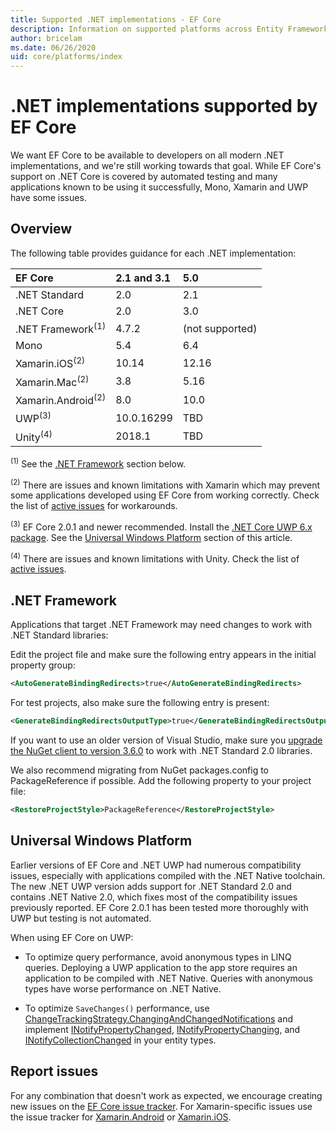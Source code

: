 ```yaml
---
title: Supported .NET implementations - EF Core
description: Information on supported platforms across Entity Framework Core versions
author: bricelam
ms.date: 06/26/2020
uid: core/platforms/index
---
```


# .NET implementations supported by EF Core

We want EF Core to be available to developers on all modern .NET implementations, and we're still working towards that goal. While EF Core's support on .NET Core is covered by automated testing and many applications known to be using it successfully, Mono, Xamarin and UWP have some issues.

## Overview

The following table provides guidance for each .NET implementation:

| EF Core                       | 2.1 and 3.1 | 5.0             |
|:------------------------------|:------------|:----------------|
| .NET Standard                 | 2.0         | 2.1             |
| .NET Core                     | 2.0         | 3.0             |
| .NET Framework<sup>(1)</sup>  | 4.7.2       | (not supported) |
| Mono                          | 5.4         | 6.4             |
| Xamarin.iOS<sup>(2)</sup>     | 10.14       | 12.16           |
| Xamarin.Mac<sup>(2)</sup>     | 3.8         | 5.16            |
| Xamarin.Android<sup>(2)</sup> | 8.0         | 10.0            |
| UWP<sup>(3)</sup>             | 10.0.16299  | TBD             |
| Unity<sup>(4)</sup>           | 2018.1      | TBD             |

<sup>(1)</sup> See the [.NET Framework](#net-framework) section below.

<sup>(2)</sup> There are issues and known limitations with Xamarin which may prevent some applications developed using EF Core from working correctly. Check the list of [active issues](https://github.com/dotnet/efcore/issues?q=is%3Aopen+is%3Aissue+label%3Aarea-xamarin) for workarounds.

<sup>(3)</sup> EF Core 2.0.1 and newer recommended. Install the [.NET Core UWP 6.x package](https://www.nuget.org/packages/Microsoft.NETCore.UniversalWindowsPlatform/). See the [Universal Windows Platform](#universal-windows-platform) section of this article.

<sup>(4)</sup> There are issues and known limitations with Unity. Check the list of [active issues](https://github.com/dotnet/efcore/issues?q=is%3Aopen+is%3Aissue+label%3Aarea-unity).

## .NET Framework

Applications that target .NET Framework may need changes to work with .NET Standard libraries:

Edit the project file and make sure the following entry appears in the initial property group:

```xml
<AutoGenerateBindingRedirects>true</AutoGenerateBindingRedirects>
```

For test projects, also make sure the following entry is present:

```xml
<GenerateBindingRedirectsOutputType>true</GenerateBindingRedirectsOutputType>
```

If you want to use an older version of Visual Studio, make sure you [upgrade the NuGet client to version 3.6.0](https://www.nuget.org/downloads) to work with .NET Standard 2.0 libraries.

We also recommend migrating from NuGet packages.config to PackageReference if possible. Add the following property to your project file:

```xml
<RestoreProjectStyle>PackageReference</RestoreProjectStyle>
```

## Universal Windows Platform

Earlier versions of EF Core and .NET UWP had numerous compatibility issues, especially with applications compiled with the .NET Native toolchain. The new .NET UWP version adds support for .NET Standard 2.0 and contains .NET Native 2.0, which fixes most of the compatibility issues previously reported. EF Core 2.0.1 has been tested more thoroughly with UWP but testing is not automated.

When using EF Core on UWP:

* To optimize query performance, avoid anonymous types in LINQ queries. Deploying a UWP application to the app store requires an application to be compiled with .NET Native. Queries with anonymous types have worse performance on .NET Native.

* To optimize `SaveChanges()` performance, use [ChangeTrackingStrategy.ChangingAndChangedNotifications](/dotnet/api/microsoft.entityframeworkcore.changetrackingstrategy) and implement [INotifyPropertyChanged](https://msdn.microsoft.com/library/system.componentmodel.inotifypropertychanged.aspx), [INotifyPropertyChanging](https://msdn.microsoft.com/library/system.componentmodel.inotifypropertychanging.aspx), and [INotifyCollectionChanged](https://msdn.microsoft.com/library/system.collections.specialized.inotifycollectionchanged.aspx) in your entity types.

## Report issues

For any combination that doesn't work as expected, we encourage creating new issues on the [EF Core issue tracker](https://github.com/dotnet/efcore/issues/new). For Xamarin-specific issues use the issue tracker for [Xamarin.Android](https://github.com/xamarin/xamarin-android/issues/new) or [Xamarin.iOS](https://github.com/xamarin/xamarin-macios/issues/new).
